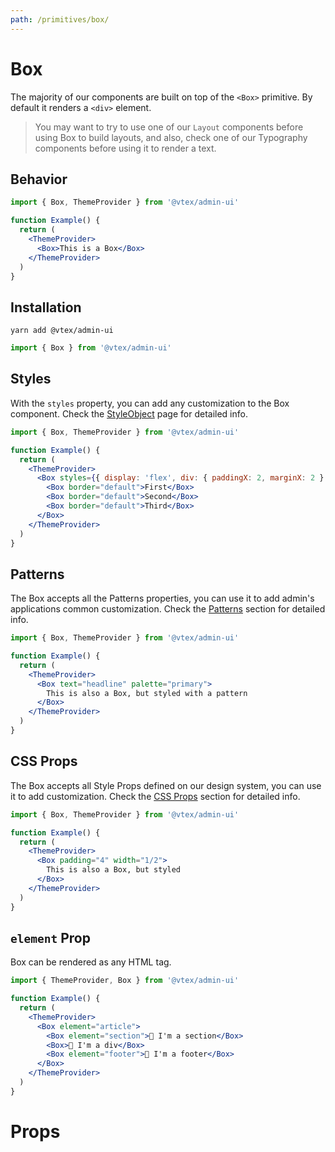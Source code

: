 ```yaml
---
path: /primitives/box/
---
```


# Box

The majority of our components are built on top of the `<Box>` primitive. By default it renders a `<div>` element.

> You may want to try to use one of our `Layout` components before using Box to build layouts, and also, check one of our Typography components before using it to render a text.

## Behavior

```jsx
import { Box, ThemeProvider } from '@vtex/admin-ui'

function Example() {
  return (
    <ThemeProvider>
      <Box>This is a Box</Box>
    </ThemeProvider>
  )
}
```

## Installation

```static
yarn add @vtex/admin-ui
```

```jsx static
import { Box } from '@vtex/admin-ui'
```

## Styles

With the `styles` property, you can add any customization to the Box component. Check the [StyleObject](/theming/style-object) page for detailed info.

```jsx
import { Box, ThemeProvider } from '@vtex/admin-ui'

function Example() {
  return (
    <ThemeProvider>
      <Box styles={{ display: 'flex', div: { paddingX: 2, marginX: 2 } }}>
        <Box border="default">First</Box>
        <Box border="default">Second</Box>
        <Box border="default">Third</Box>
      </Box>
    </ThemeProvider>
  )
}
```

## Patterns

The Box accepts all the Patterns properties, you can use it to add admin's applications common customization. Check the [Patterns](/theming/patterns) section for detailed info.

```jsx
import { Box, ThemeProvider } from '@vtex/admin-ui'

function Example() {
  return (
    <ThemeProvider>
      <Box text="headline" palette="primary">
        This is also a Box, but styled with a pattern
      </Box>
    </ThemeProvider>
  )
}
```

## CSS Props

The Box accepts all Style Props defined on our design system, you can use it to add customization. Check the [CSS Props](/theming/css-props) section for detailed info.

```jsx
import { Box, ThemeProvider } from '@vtex/admin-ui'

function Example() {
  return (
    <ThemeProvider>
      <Box padding="4" width="1/2">
        This is also a Box, but styled
      </Box>
    </ThemeProvider>
  )
}
```

## `element` Prop

Box can be rendered as any HTML tag.

```jsx
import { ThemeProvider, Box } from '@vtex/admin-ui'

function Example() {
  return (
    <ThemeProvider>
      <Box element="article">
        <Box element="section">👻 I'm a section</Box>
        <Box>👻 I'm a div</Box>
        <Box element="footer">👻 I'm a footer</Box>
      </Box>
    </ThemeProvider>
  )
}
```

# Props

<proptypes heading="Box" component="Box" />
